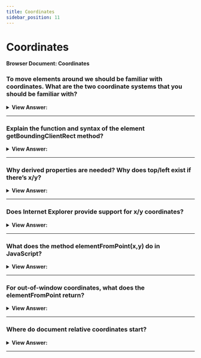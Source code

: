 ```yaml
---
title: Coordinates
sidebar_position: 11
---
```


# Coordinates

**Browser Document: Coordinates**

<head>
  <title>Coordinates - JavaScript Interview Questions & Answers</title>
  <meta charSet="utf-8" />
</head>

### To move elements around we should be familiar with coordinates. What are the two coordinate systems that you should be familiar with?

<details>
  <summary><strong>View Answer:</strong></summary>
  <div>
  <div><strong>Interview Response:</strong> Most JavaScript methods deal with one of two coordinate systems including the relative to the window and document coordinate systems. Relative to the window – similar to position:fixed, calculated from the window top/left edge, we denote these coordinates as clientX/clientY. Relative to the document – similar to position:absolute in the document root, calculated from the document top/left edge, we denote them as pageX/pageY. When the page is scrolled to the very beginning, so that the top/left corner of the window is exactly the document top/left corner, these coordinates equal each other. But after the document shifts, window-relative coordinates of elements change, as elements move across the window, while document-relative coordinates remain the same.
    </div>
  </div>
</details>

---

### Explain the function and syntax of the element getBoundingClientRect method?

<details>
  <summary><strong>View Answer:</strong></summary>
  <div>
  <div><strong>Interview Response:</strong> The Element.getBoundingClientRect() method returns a DOMRect object providing information about the size of an element and its position relative to the viewport. The returned value is a DOMRect object which is the smallest rectangle which contains the entire element, including its padding and border-width.</div><br />
  <div><strong>Technical Response:</strong> The Element.getBoundingClientRect() method returns a DOMRect object providing information about the size of an element and its position relative to the viewport. The returned value is a DOMRect object which is the smallest rectangle which contains the entire element, including its padding and border-width. The left, top, right, bottom, x, y, width, and height properties describe the position and size of the overall rectangle in pixels. Properties other than width and height are relative to the top-left of the viewport. The width and height properties of the DOMRect object returned by the method include the padding and border-width, not only the content width/height. In the standard box model, this would be equal to the width or height property of the element + padding + border-width. But if box-sizing: border-box is set for the element this would be directly equal to its width or height. The returned value can be thought of as the union of the rectangles returned by getClientRects() for the element, i.e., the CSS border-boxes associated with the element.
  </div><br />
  <div><strong className="codeExample">Code Example:</strong><br /><br />

<strong>Syntax: </strong> domRect = element.getBoundingClientRect();<br /><br />

  <div></div>

```html
<head>
  <style>
    div {
      width: 400px;
      height: 200px;
      padding: 20px;
      margin: 50px auto;
      background: purple;
    }
  </style>
</head>
<body>
  <div></div>
  <script>
    let elem = document.querySelector('div');
    let rect = elem.getBoundingClientRect();
    for (var key in rect) {
      if (typeof rect[key] !== 'function') {
        let para = document.createElement('p');
        para.textContent = `${key} : ${rect[key]}`;
        document.body.appendChild(para);
      }
    }
  </script>
</body>

<!-- 
  RETURNED VALUES:
  x : 146.5454559326172
  y : 50 
  width : 440 includes the style width of 400px and the padding 20px times two
  height : 240
  top : 50
  right : 586.5454559326172
  bottom : 290
  left : 146.5454559326172
-->
```

:::note
If box-sizing: border-box is set for the element this would be directly equal to its width or height. The returned value can be thought of as the union of the rectangles returned by getClientRects() for the element, i.e., the CSS border-boxes associated with the element.
:::

  </div>
  </div>
</details>

---

### Why derived properties are needed? Why does top/left exist if there’s x/y?

<details>
  <summary><strong>View Answer:</strong></summary>
  <div>
  <div><strong>Interview Response:</strong> Mathematically, a rectangle is uniquely defined with its starting point (x,y) and the direction vector (width,height). So, the additional derived properties top/left are for convenience.</div><br />
  <div><strong>Technical Response:</strong> Mathematically, a rectangle is uniquely defined with its starting point (x,y) and the direction vector (width,height). So, the additional derived properties are for convenience. Technically it is possible for width/height to be negative, that allows for “directed” rectangle, e.g., to represent mouse selection with properly marked start and end. Negative width/height values mean that the rectangle starts at its bottom-right corner and then “grows” left-upwards, left/top do not equal x/y in such case. In practice though, elem.getBoundingClientRect() always returns positive width/height, here we mention negative width/height only for you to understand why these seemingly duplicate properties are not actually duplicates.
  </div>
  </div>
</details>

---

### Does Internet Explorer provide support for x/y coordinates?

<details>
  <summary><strong>View Answer:</strong></summary>
  <div>
  <div><strong>Interview Response:</strong> No, Internet Explorer does not support x/y properties for historical reasons. So we can either make a polyfill (add getters in DomRect.prototype) or just use top/left, as they are always the same as x/y for positive width/height, in particular in the result of elem.getBoundingClientRect().
    </div>
  </div>
</details>

---

### What does the method elementFromPoint(x,y) do in JavaScript?

<details>
  <summary><strong>View Answer:</strong></summary>
  <div>
  <div><strong>Interview Response:</strong> The call to document.elementFromPoint(x, y) returns the most nested element at window coordinates (x, y).</div><br />
  <div><strong>Technical Response:</strong> The elementFromPoint() method, available on the Document object, returns the topmost Element at the specified coordinates (relative to the viewport). If the element at the specified point belongs to another document (for example, the document of an &#8249;iframe&#8250;), that document's parent element is returned (the &#8249;iframe&#8250; itself). If the element at the given point is anonymous or XBL generated content, such as a textbox's scroll bars, then the first non-anonymous ancestor element (for example, the textbox) is returned.
  </div><br />
  <div><strong className="codeExample">Code Example:</strong><br /><br />

<strong>Syntax: </strong> let elem = document.elementFromPoint(x, y); <br /><br />

  <div></div>

```js
let centerX = document.documentElement.clientWidth / 2;
let centerY = document.documentElement.clientHeight / 2;

let elem = document.elementFromPoint(centerX, centerY);

elem.style.background = 'red';
alert(elem.tagName);
```

  </div>
  </div>
</details>

---

### For out-of-window coordinates, what does the elementFromPoint return?

<details>
  <summary><strong>View Answer:</strong></summary>
  <div>
  <div><strong>Interview Response:</strong> The method document.elementFromPoint(x,y) only works if (x,y) are inside the visible area. If any of the coordinates is negative or exceeds the window width/height, then it returns null.
    </div><br />
  <div><strong className="codeExample">Code Example:</strong><br /><br />

  <div></div>

```js
let elem = document.elementFromPoint(x, y);
// if the coordinates happen to be out of the window, then elem = null
elem.style.background = ''; // Error!
```

  </div>
  </div>
</details>

---

### Where do document relative coordinates start?

<details>
  <summary><strong>View Answer:</strong></summary>
  <div>
  <div><strong>Interview Response:</strong> Document-relative coordinates start from the upper-left corner of the document, not the window. In CSS, window coordinates correspond to position:fixed, while document coordinates are similar to position: absolute on top.
    </div>
  </div>
</details>

---
